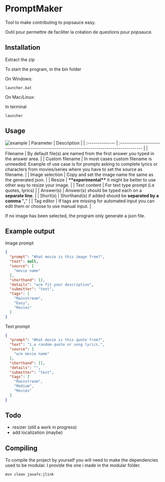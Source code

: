 # PromptMaker

Tool to make contributing to popsauce easy.

Outil pour permettre de faciliter la création de questions pour popsauce.

## Installation

Extract the zip

To start the program, in the bin folder

On Windows:

```
launcher.bat
```
On Mac/Linux:

In terminal
```
launcher
```

## Usage
![example](https://github.com/esteb4nned/promptmaker/assets/31979112/4af89e8a-7b3c-4c90-b666-f77f8660bdca)
| Parameter       | Description                                                                                |
| :-------------- | :----------------------------------------------------------------------------------------- |
| Filename        | By default file(s) are named from the first answer you typed in the answer area.           |
| Custom filename | In most cases custom filename is unneeded. Example of use case is for prompts asking to complete lyrics or characters from movies/series where you have to set the source as filename. |
| Image selection | Copy and set the image name the same as the generated json.                                |
| Resize          | **\*\*experimental\*\*** it might be better to use other way to resize your image.         |
| Text content    | For text type prompt (i.e quotes, lyrics)                                                  |
| Answer(s)       | Answer(s) should be typed each on a **separate line**.                                     |
| Short(s)        | Shorthand(s) if added should be **separated by a comma** "**,**"                           |
| Tag editor      | If tags are missing for automated input you can edit them or choose to use manual input.   |

If no image has been selected, the program only generate a json file.

## Example output

Image prompt

```json
{
  "prompt": "What movie is this image from?",
  "text": null,
  "source": [
    "movie name"
  ],
  "shorthand": [],
  "details": "w/e fit your description",
  "submitter": "test",
  "tags": [
    "Mainstream",
    "Easy",
    "Movies"
  ]
}
```

Text prompt
```json
{
  "prompt": "What movie is this quote from?",
  "text": "i.e random quote or song lyrics.",
  "source": [
    "w/e movie name"
  ],
  "shorthand": [],
  "details": "",
  "submitter": "test",
  "tags": [
    "Mainstream",
    "Medium",
    "Movies"
  ]
}
```

## Todo

- resizer (still a work in progress)
- add localization (maybe)

## Compiling

To compile the project by yourself you will need to make the dependencies used to be modular. I provide the one i made in the modular folder.

```bash
mvn clean javafx:jlink
```
